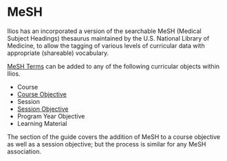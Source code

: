 # MeSH

Ilios has an incorporated a version of the searchable MeSH (Medical Subject Headings) thesaurus maintained by the U.S. National Library of Medicine, to allow the tagging of various levels of curricular data with appropriate (shareable) vocabulary.

[MeSH Terms](https://www.ncbi.nlm.nih.gov/mesh) can be added to any of the following curricular objects within Ilios.

* Course
* [Course Objective](https://iliosproject.gitbook.io/ilios-user-guide/additional-information/mesh/add-mesh-to-course-objective)
* Session
* [Session Objective](https://iliosproject.gitbook.io/ilios-user-guide/additional-information/mesh/add-mesh-to-session-objective)
* Program Year Objective
* Learning Material

The section of the guide covers the addition of MeSH to a course objective as well as a session objective; but the process is similar for any MeSH association.
